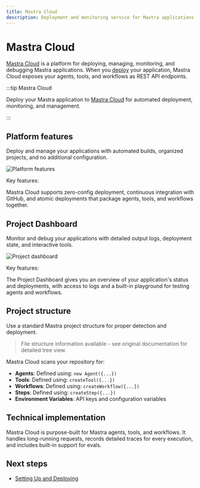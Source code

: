 ```yaml
---
title: Mastra Cloud
description: Deployment and monitoring service for Mastra applications
---
```


# Mastra Cloud

[Mastra Cloud](https://mastra.ai/cloud) is a platform for deploying, managing, monitoring, and debugging Mastra applications. When you [deploy](/docs/mastra-cloud/setting-up) your application, Mastra Cloud exposes your agents, tools, and workflows as REST API endpoints.

:::tip Mastra Cloud

Deploy your Mastra application to [Mastra Cloud](https://mastra.ai/cloud) for automated deployment, monitoring, and management.

:::

## Platform features

Deploy and manage your applications with automated builds, organized projects, and no additional configuration.

![Platform features](/img/mastra-cloud/mastra-cloud-platform-features.jpg)

Key features:

Mastra Cloud supports zero-config deployment, continuous integration with GitHub, and atomic deployments that package agents, tools, and workflows together.

## Project Dashboard

Monitor and debug your applications with detailed output logs, deployment state, and interactive tools.

![Project dashboard](/img/mastra-cloud/mastra-cloud-project-dashboard.jpg)

Key features:

The Project Dashboard gives you an overview of your application's status and deployments, with access to logs and a built-in playground for testing agents and workflows.

## Project structure

Use a standard Mastra project structure for proper detection and deployment.

> File structure information available - see original documentation for detailed tree view.

Mastra Cloud scans your repository for:

- **Agents**: Defined using: `new Agent({...})`
- **Tools**: Defined using: `createTool({...})`
- **Workflows**: Defined using: `createWorkflow({...})`
- **Steps**: Defined using: `createStep({...})`
- **Environment Variables**: API keys and configuration variables

## Technical implementation

Mastra Cloud is purpose-built for Mastra agents, tools, and workflows. It handles long-running requests, records detailed traces for every execution, and includes built-in support for evals.

## Next steps

- [Setting Up and Deploying](/docs/mastra-cloud/setting-up)
